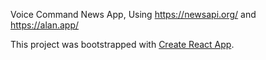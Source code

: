 Voice Command News App, Using https://newsapi.org/  and https://alan.app/

This project was bootstrapped with [Create React App](https://github.com/facebook/create-react-app).

